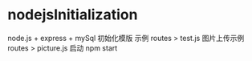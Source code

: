 # nodejsInitialization
node.js + express + mySql 初始化模版
示例 routes > test.js 图片上传示例 routes > picture.js
启动 npm start
